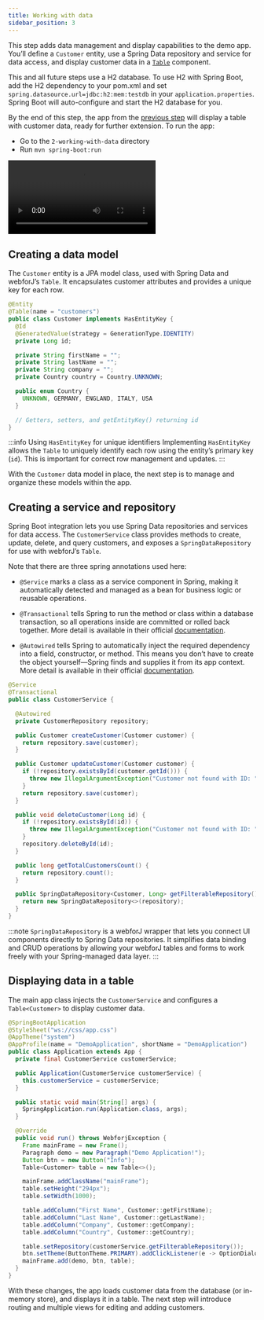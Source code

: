 ```yaml
---
title: Working with data
sidebar_position: 3
---
```



This step adds data management and display capabilities to the demo app. You’ll define a `Customer` entity, use a Spring Data repository and service for data access, and display customer data in a [`Table`](../../components/table/overview) component.

This and all future steps use a H2 database. To use H2 with Spring Boot, add the H2 dependency to your pom.xml and set `spring.datasource.url=jdbc:h2:mem:testdb` in your `application.properties`. Spring Boot will auto-configure and start the H2 database for you.

By the end of this step, the app from the [previous step](./creating-a-basic-app) will display a table with customer data, ready for further extension. To run the app:

- Go to the `2-working-with-data` directory
- Run `mvn spring-boot:run`

<!-- vale off -->

<div class="videos-container">
  <video controls>
    <source src="https://cdn.webforj.com/webforj-documentation/video/tutorials/working-with-data.mp4" type="video/mp4"/>
  </video>
</div>

<!-- vale on -->


## Creating a data model

The `Customer` entity is a JPA model class, used with Spring Data and webforJ’s `Table`. It encapsulates customer attributes and provides a unique key for each row.

```java title="Customer.java"
@Entity
@Table(name = "customers")
public class Customer implements HasEntityKey {
  @Id
  @GeneratedValue(strategy = GenerationType.IDENTITY)
  private Long id;

  private String firstName = "";
  private String lastName = "";
  private String company = "";
  private Country country = Country.UNKNOWN;

  public enum Country {
    UNKNOWN, GERMANY, ENGLAND, ITALY, USA
  }

  // Getters, setters, and getEntityKey() returning id
}
```


:::info Using `HasEntityKey` for unique identifiers
Implementing `HasEntityKey` allows the `Table` to uniquely identify each row using the entity’s primary key (`id`). This is important for correct row management and updates.
:::

With the `Customer` data model in place, the next step is to manage and organize these models within the app.


## Creating a service and repository

Spring Boot integration lets you use Spring Data repositories and services for data access. The `CustomerService` class provides methods to create, update, delete, and query customers, and exposes a `SpringDataRepository` for use with webforJ’s `Table`.

Note that there are three spring annotations used here:

- `@Service` marks a class as a service component in Spring, making it automatically detected and managed as a bean for business logic or reusable operations.

- `@Transactional` tells Spring to run the method or class within a database transaction, so all operations inside are committed or rolled back together. More detail is available in their official [documentation](https://docs.spring.io/spring-framework/reference/data-access/transaction/declarative/annotations.html#page-title).

- `@Autowired` tells Spring to automatically inject the required dependency into a field, constructor, or method. This means you don’t have to create the object yourself—Spring finds and supplies it from its app context. More detail is available in their official [documentation](https://docs.spring.io/spring-framework/reference/core/beans/annotation-config/autowired.html).

```java title="CustomerService.java"
@Service
@Transactional
public class CustomerService {

  @Autowired
  private CustomerRepository repository;

  public Customer createCustomer(Customer customer) {
    return repository.save(customer);
  }

  public Customer updateCustomer(Customer customer) {
    if (!repository.existsById(customer.getId())) {
      throw new IllegalArgumentException("Customer not found with ID: " + customer.getEntityKey());
    }
    return repository.save(customer);
  }

  public void deleteCustomer(Long id) {
    if (!repository.existsById(id)) {
      throw new IllegalArgumentException("Customer not found with ID: " + id);
    }
    repository.deleteById(id);
  }

  public long getTotalCustomersCount() {
    return repository.count();
  }

  public SpringDataRepository<Customer, Long> getFilterableRepository() {
    return new SpringDataRepository<>(repository);
  }
}
```

:::note
`SpringDataRepository` is a webforJ wrapper that lets you connect UI components directly to Spring Data repositories. It simplifies data binding and CRUD operations by allowing your webforJ tables and forms to work freely with your Spring-managed data layer.
:::


## Displaying data in a table

The main app class injects the `CustomerService` and configures a `Table<Customer>` to display customer data.

```java title="Application.java"
@SpringBootApplication
@StyleSheet("ws://css/app.css")
@AppTheme("system")
@AppProfile(name = "DemoApplication", shortName = "DemoApplication")
public class Application extends App {
  private final CustomerService customerService;

  public Application(CustomerService customerService) {
    this.customerService = customerService;
  }

  public static void main(String[] args) {
    SpringApplication.run(Application.class, args);
  }

  @Override
  public void run() throws WebforjException {
    Frame mainFrame = new Frame();
    Paragraph demo = new Paragraph("Demo Application!");
    Button btn = new Button("Info");
    Table<Customer> table = new Table<>();

    mainFrame.addClassName("mainFrame");
    table.setHeight("294px");
    table.setWidth(1000);

    table.addColumn("First Name", Customer::getFirstName);
    table.addColumn("Last Name", Customer::getLastName);
    table.addColumn("Company", Customer::getCompany);
    table.addColumn("Country", Customer::getCountry);

    table.setRepository(customerService.getFilterableRepository());
    btn.setTheme(ButtonTheme.PRIMARY).addClickListener(e -> OptionDialog.showMessageDialog("This is a demo!", "Info"));
    mainFrame.add(demo, btn, table);
  }
}
```


With these changes, the app loads customer data from the database (or in-memory store), and displays it in a table. The next step will introduce routing and multiple views for editing and adding customers.

